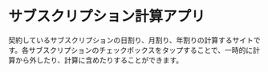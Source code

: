 # サブスクリプション計算アプリ

契約しているサブスクリプションの日割り、月割り、年割りの計算するサイトです。各サブスクリプションのチェックボックスをタップすることで、一時的に計算から外したり、計算に含めたりすることができます。
